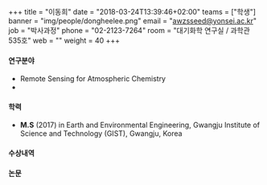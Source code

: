 +++
title = "이동희"
date = "2018-03-24T13:39:46+02:00"
teams = ["학생"]
banner = "img/people/dongheelee.png"
email = "awzsseed@yonsei.ac.kr"
job = "박사과정"
phone = "02-2123-7264"
room = "대기화학 연구실 / 과학관 535호"
web = ""
weight = 40
+++

#### 연구분야
+ Remote Sensing for Atmospheric Chemistry
+

#### 학력
 + **M.S** (2017) in Earth and Environmental Engineering, Gwangju Institute of Science and Technology (GIST), Gwangju, Korea

#### 수상내역

#### 논문
